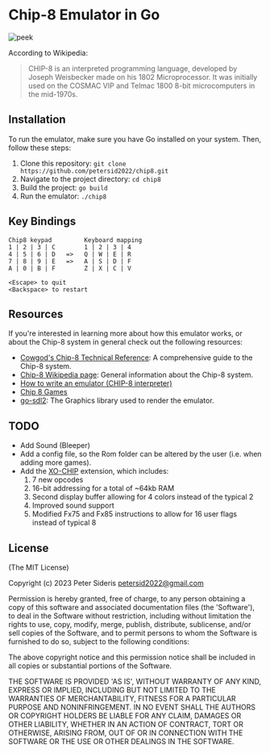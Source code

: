 # Chip-8 Emulator in Go
![peek](https://github.com/petersid2022/chip8/assets/49149872/1d05daca-fc79-489e-a888-388f961c24ab)

According to Wikipedia:
> CHIP-8 is an interpreted programming language, developed by Joseph Weisbecker made on his 1802 Microprocessor. It was initially used on the COSMAC VIP and Telmac 1800 8-bit microcomputers in the mid-1970s.

## Installation

To run the emulator, make sure you have Go installed on your system. Then, follow these steps:

1. Clone this repository: ```git clone https://github.com/petersid2022/chip8.git```
2. Navigate to the project directory: ```cd chip8```
3. Build the project: ```go build```
4. Run the emulator: ```./chip8```

## Key Bindings

```
Chip8 keypad         Keyboard mapping
1 | 2 | 3 | C        1 | 2 | 3 | 4
4 | 5 | 6 | D   =>   Q | W | E | R
7 | 8 | 9 | E   =>   A | S | D | F
A | 0 | B | F        Z | X | C | V
```

```
<Escape> to quit
<Backspace> to restart
```


## Resources

If you're interested in learning more about how this emulator works, or about the Chip-8 system in general check out the following resources:

* [Cowgod's Chip-8 Technical Reference](http://devernay.free.fr/hacks/chip8/C8TECH10.HTM): A comprehensive guide to the Chip-8 system.
* [Chip-8 Wikipedia page](https://en.wikipedia.org/wiki/CHIP-8): General information about the Chip-8 system.
* [How to write an emulator (CHIP-8 interpreter)](http://www.multigesture.net/articles/how-to-write-an-emulator-chip-8-interpreter/)
* [Chip 8 Games](https://johnearnest.github.io/chip8Archive/)
* [go-sdl2](https://github.com/veandco/go-sdl2): The Graphics library used to render the emulator.

## TODO

* Add Sound (Bleeper)
* Add a config file, so the Rom folder can be altered by the user (i.e. when adding more games).
* Add the [XO-CHIP](https://johnearnest.github.io/Octo/docs/XO-ChipSpecification.html) extension, which includes:
    1. 7 new opcodes
    2. 16-bit addressing for a total of ~64kb RAM
    3. Second display buffer allowing for 4 colors instead of the typical 2
    4. Improved sound support
    5. Modified Fx75 and Fx85 instructions to allow for 16 user flags instead of typical 8

## License

(The MIT License)

Copyright (c) 2023 Peter Sideris petersid2022@gmail.com

Permission is hereby granted, free of charge, to any person obtaining a copy of this software and associated documentation files (the 'Software'), to deal in the Software without restriction, including without limitation the rights to use, copy, modify, merge, publish, distribute, sublicense, and/or sell copies of the Software, and to permit persons to whom the Software is furnished to do so, subject to the following conditions:

The above copyright notice and this permission notice shall be included in all copies or substantial portions of the Software.

THE SOFTWARE IS PROVIDED 'AS IS', WITHOUT WARRANTY OF ANY KIND, EXPRESS OR IMPLIED, INCLUDING BUT NOT LIMITED TO THE WARRANTIES OF MERCHANTABILITY, FITNESS FOR A PARTICULAR PURPOSE AND NONINFRINGEMENT. IN NO EVENT SHALL THE AUTHORS OR COPYRIGHT HOLDERS BE LIABLE FOR ANY CLAIM, DAMAGES OR OTHER LIABILITY, WHETHER IN AN ACTION OF CONTRACT, TORT OR OTHERWISE, ARISING FROM, OUT OF OR IN CONNECTION WITH THE SOFTWARE OR THE USE OR OTHER DEALINGS IN THE SOFTWARE.
